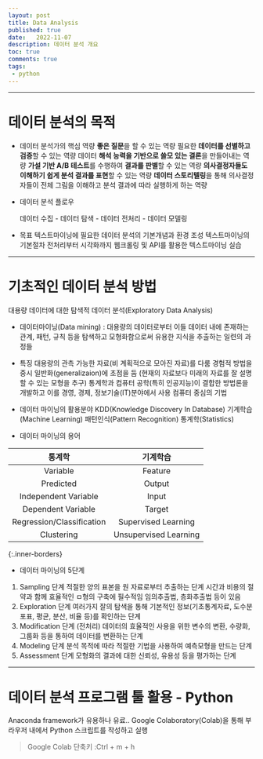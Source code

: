 ```yaml
---
layout: post
title: Data Analysis
published: true
date:   2022-11-07
description: 데이터 분석 개요
toc: true
comments: true
tags:
 - python
---
```

---
# 데이터 분석의 목적
* 데이터 분석가의 핵심 역량
**좋은 질문**을 할 수 있는 역량
필요한 **데이터를 선별하고 검증**할 수 있는 역량
데이터 **해석 능력을 기반으로 쓸모 있는 결론**을 만들어내는 역량
**가설 기반 A/B 테스트**를 수행하여 **결과를 판별**할 수 있는 역량
**의사결정자들도 이해하기 쉽게 분석 결과를 표현**할 수 있는 역량
**데이터 스토리텔링**을 통해 의사결정자들이 전체 그림을 이해하고 분석 결과에 따라 실행하게 하는 역량

* 데이터 분석 플로우

    데이터 수집 - 데이터 탐색 - 데이터 전처리 - 데이터 모델링

* 목표
텍스트마이닝에 필요한 데이터 분석의 기본개념과 환경 조성
텍스트마이닝의 기본절차 전처리부터 시각화까지
웹크롤링 및 API를 활용한 텍스트마이닝 실습

---
# 기초적인 데이터 분석 방법
대용량 데이터에 대한 탐색적 데이터 분석(Exploratory Data Analysis)

* 데이터마이닝(Data mining)
: 대용량의 데이터로부터 이들 데이터 내에 존재하는 관계, 패턴, 규칙 등을 탐색하고 모형화함으로써 유용한 지식을 추출하는 일련의 과정들

* 특징
대용량의 관측 가능한 자료(비 계획적으로 모아진 자료)를 다룸
경험적 방법을 중시
일반화(generalizaion)에 초점을 둠 (현재의 자료보다 미래의 자료를 잘 설명할 수 있는 모형을 추구)
통계학과 컴퓨터 공학(특히 인공지능)이 결합한 방법론을 개발하고 이를 경영, 경제, 정보기술(IT)분야에서 사용
컴퓨터 중심의 기법

* 데이터 마이닝의 활용분야
KDD(Knowledge Discovery In Database)
기계학습(Machine Learning)
패턴인식(Pattern Recognition)
통계학(Statistics)

* 데이터 마이닝의 용어

|통계학|기계학습
|:-:|:-:|
|Variable|Feature
|Predicted|Output
|Independent Variable|Input
|Dependent Variable|Target
|Regression/Classification|Supervised Learning
|Clustering|Unsupervised Learning
{:.inner-borders}

* 데이터 마이닝의 5단계
1. Sampling 단계
적절한 양의 표본을 원 자료로부터 추출하는 단계
시간과 비용의 절약과 함께 효율적인 ㅁ형의 구축에 필수적임
임의추출법, 층화추출법 등이 있음
2. Exploration 단계
여러가지 잘의 탐색을 통해 기본적인 정보(기초통계자료, 도수분포표, 평균, 분산, 비율 등)를 확인하는 단계
3. Modification 단계 (전처리)
데이터의 효율적인 사용을 위한 변수의 변환, 수량화, 그룹화 등을 통하여 데이터를 변환하는 단계
4. Modeling 단계
분석 목적에 따라 적절한 기법을 사용하여 예측모형을 만드는 단계
5. Assessment 단계
모형화의 결과에 대한 신뢰성, 유용성 등을 평가하는 단계

---
# 데이터 분석 프로그램 툴 활용 - Python
Anaconda framework가 유용하나 유료.. 
Google Colaboratory(Colab)을 통해 부라우저 내에서 Python 스크립트를 작성하고 실행

> Google Colab 단축키 :Ctrl + m + h